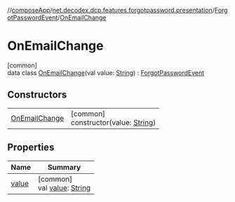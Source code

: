 //[composeApp](../../../../index.md)/[net.decodex.dcp.features.forgotpassword.presentation](../../index.md)/[ForgotPasswordEvent](../index.md)/[OnEmailChange](index.md)

# OnEmailChange

[common]\
data class [OnEmailChange](index.md)(val value: [String](https://kotlinlang.org/api/latest/jvm/stdlib/kotlin/-string/index.html)) : [ForgotPasswordEvent](../index.md)

## Constructors

| | |
|---|---|
| [OnEmailChange](-on-email-change.md) | [common]<br>constructor(value: [String](https://kotlinlang.org/api/latest/jvm/stdlib/kotlin/-string/index.html)) |

## Properties

| Name | Summary |
|---|---|
| [value](value.md) | [common]<br>val [value](value.md): [String](https://kotlinlang.org/api/latest/jvm/stdlib/kotlin/-string/index.html) |
